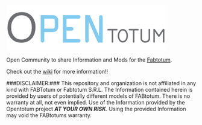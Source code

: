 ![Logo](imgs/OpenTotum-logo.png)

  Open Community to share Information and Mods for the [Fabtotum](http://www.fabtotum.com/).

  Check out the [wiki](wiki) for more information!!

###DISCLAIMER:###
  This repository and organization is not affiliated in any kind with FABTotum or Fabtotum S.R.L.
  The Information contained herein is provided by users of potentially different models of FABtotum.
  There is no warranty at all, not even implied. Use of the Information provided by the Opentotum project ***AT YOUR OWN RISK***.
  Using the provided Information may void the FABtotums warranty.
